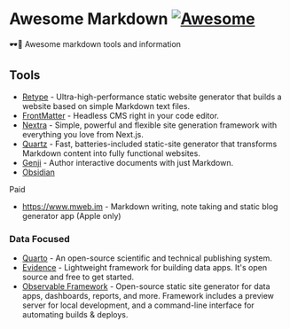 # Awesome Markdown [![Awesome](https://awesome.re/badge.svg)](https://awesome.re)

🕶️📝 Awesome markdown tools and information

## Tools

- [Retype](https://retype.com/) - Ultra-high-performance static website generator that builds a website based on simple Markdown text files.
- [FrontMatter](https://frontmatter.codes/) - Headless CMS right in your code editor.
- [Nextra]([url](https://nextra.site/)) - Simple, powerful and flexible site generation framework with everything you love from Next.js.
- [Quartz](https://quartz.jzhao.xyz/) - Fast, batteries-included static-site generator that transforms Markdown content into fully functional websites.
- [Genji]([url](https://genji-md.dev/)) - Author interactive documents with just Markdown.
- [Obsidian](https://obsidian.md/)

Paid

- https://www.mweb.im - Markdown writing, note taking and static blog generator app (Apple only)

### Data Focused

- [Quarto](https://quarto.org/) - An open-source scientific and technical publishing system. 
- [Evidence](https://evidence.dev/) - Lightweight framework for building data apps. It's open source and free to get started.
- [Observable Framework](https://observablehq.com/framework/) - Open-source static site generator for data apps, dashboards, reports, and more. Framework includes a preview server for local development, and a command-line interface for automating builds & deploys.
